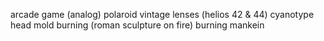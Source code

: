 arcade game (analog)
polaroid
vintage lenses (helios 42 & 44)
cyanotype
head mold burning (roman sculpture on fire)
burning mankein